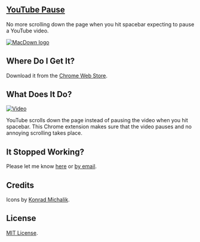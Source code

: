 ## [YouTube Pause](http://goo.gl/6ExxFO)

No more scrolling down the page when you hit spacebar expecting to pause a YouTube video.

[![MacDown logo](https://raw.githubusercontent.com/nishanths/youtube-pause-chrome/master/icons/icon128.png)](http://goo.gl/6ExxFO)

## Where Do I Get It?

Download it from the [Chrome Web Store](http://goo.gl/6ExxFO).

## What Does It Do?

[![Video](http://cl.ly/aJjm/shot.png)](https://www.youtube.com/watch?v=XGUKRdMrUrs&feature=youtu.be)

YouTube scrolls down the page instead of pausing the video when you hit spacebar. This Chrome extension makes sure that the video pauses and no annoying scrolling takes place.

## It Stopped Working?

Please let me know [here](https://github.com/nishanths/youtube-pause-chrome/issues) or [by email](nishanth.gerrard@gmail.com).

## Credits

Icons by [Konrad Michalik](http://thenounproject.com/konradmichalik/).

## License

[MIT License](https://github.com/nishanths/youtube-pause-chrome/blob/master/LICENSE).
